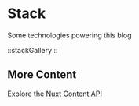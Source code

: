 # Stack

Some technologies powering this blog

::stackGallery
::


## More Content

Explore the <a href="/api/_content/query" target="_blank">Nuxt Content API</a>


